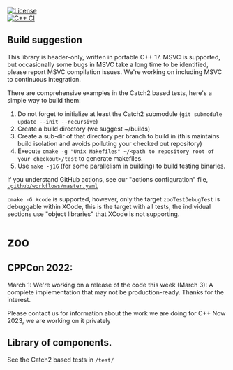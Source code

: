 [![License](https://img.shields.io/badge/license-MIT-blue.svg)](https://opensource.org/licenses/MIT)	
[![C++ CI](https://github.com/thecppzoo/zoo/actions/workflows/master.yaml/badge.svg)](https://github.com/thecppzoo/zoo/actions/workflows/master.yaml)

## Build suggestion

This library is header-only, written in portable C++ 17.  MSVC is supported, but occasionally some bugs in MSVC take a long time to be identified, please report MSVC compilation issues.  We're working on including MSVC to continuous integration.

There are comprehensive examples in the Catch2 based tests, here's a simple way to build them:

1. Do not forget to initialize at least the Catch2 submodule (`git submodule update --init --recursive`)
2. Create a build directory (we suggest ~/builds)
3. Create a sub-dir of that directory per branch to build in (this maintains build isolation and avoids polluting your checked out repository)
4. Execute `cmake -g "Unix Makefiles" ~/<path to repository root of your checkout>/test` to generate makefiles.
5. Use `make -j16` (for some parallelism in building) to build testing binaries.

If you understand GitHub actions, see our "actions configuration" file, [`.github/workflows/master.yaml`](https://github.com/thecppzoo/zoo/blob/master/.github/workflows/master.yaml)

`cmake -G Xcode` is supported, however, only the target `zooTestDebugTest` is debuggable within XCode, this is the target with all tests, the individual sections use "object libraries" that XCode is not supporting.

# zoo

## CPPCon 2022:
March 1: We're working on a release of the code this week (March 3): A complete implementation that may not be production-ready.  Thanks for the interest.

Please contact us for information about the work we are doing for C++ Now 2023, we are working on it privately

## Library of components.

See the Catch2 based tests in
`/test/`
